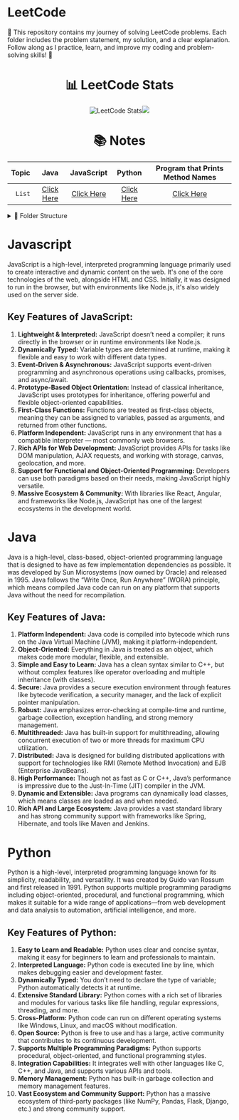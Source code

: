 # LeetCode
🧠 This repository contains my journey of solving LeetCode problems. Each folder includes the problem statement, my solution, and a clear explanation. Follow along as I practice, learn, and improve my coding and problem-solving skills! 🚀
<div align='center' >
 
# 📊 LeetCode Stats
 ![LeetCode Stats](https://leetcard.jacoblin.cool/routhkiranbabu?theme=dark&font=baloo&ext=heatmap)![](https://leetcard.jacoblin.cool/routhkiranbabu?ext=activity)
</div>


<div align = center width = 100%>
 
# 📚 Notes
| Topic | Java | JavaScript | Python |Program that Prints Method Names|
| ---: | :--: | :--: | :--: | :--: |
| `List` | [Click Here](https://github.com/RouthKiranBabu/LeetCode/tree/main/1.%20Two%20Sum/Notes/List%20Methods/Java) | [Click Here](https://github.com/RouthKiranBabu/LeetCode/tree/main/1.%20Two%20Sum/Notes/List%20Methods/JavaScript) | [Click Here](https://github.com/RouthKiranBabu/LeetCode/tree/main/1.%20Two%20Sum/Notes/List%20Methods/Python) | [Click Here](https://github.com/RouthKiranBabu/LeetCode/blob/main/1.%20Two%20Sum/Notes/List%20Methods/readme.md) |
</div>

<details>
<summary>📂 Folder Structure</summary>
 
```mermaid
graph LR;
a[LeetCode] --> |Folder| b[Problem 1]
a --> |Folder| c[Problem 2]
a --> |Folder| d[Problem 3]
a --> |Other Problem Folder| e[...]
a --> |File| f[Readme]
b --> |File| Problem.pdf
b --> |Folder| g[Notes]
b --> |Folder| l[Solution for java, javaScript & Python]
g --> |Folder| h[Java]
g --> |Folder| i[Python]
g --> |Folder| j[JavaScript]
h --> k[Using ChatGPT]
i --> k
j --> k
```
</details>

# Javascript
JavaScript is a high-level, interpreted programming language primarily used to create interactive and dynamic content on the web. It's one of the core technologies of the web, alongside HTML and CSS. Initially, it was designed to run in the browser, but with environments like Node.js, it's also widely used on the server side.
## Key Features of JavaScript:
1. **Lightweight & Interpreted:** JavaScript doesn’t need a compiler; it runs directly in the browser or in runtime environments like Node.js.
2. **Dynamically Typed:** Variable types are determined at runtime, making it flexible and easy to work with different data types.
3. **Event-Driven & Asynchronous:** JavaScript supports event-driven programming and asynchronous operations using callbacks, promises, and async/await.
4. **Prototype-Based Object Orientation:** Instead of classical inheritance, JavaScript uses prototypes for inheritance, offering powerful and flexible object-oriented capabilities.
5. **First-Class Functions:** Functions are treated as first-class objects, meaning they can be assigned to variables, passed as arguments, and returned from other functions.
6. **Platform Independent:** JavaScript runs in any environment that has a compatible interpreter — most commonly web browsers.
7. **Rich APIs for Web Development:** JavaScript provides APIs for tasks like DOM manipulation, AJAX requests, and working with storage, canvas, geolocation, and more.
8. **Support for Functional and Object-Oriented Programming:** Developers can use both paradigms based on their needs, making JavaScript highly versatile.
9. **Massive Ecosystem & Community:** With libraries like React, Angular, and frameworks like Node.js, JavaScript has one of the largest ecosystems in the development world.
# Java
Java is a high-level, class-based, object-oriented programming language that is designed to have as few implementation dependencies as possible. It was developed by Sun Microsystems (now owned by Oracle) and released in 1995. Java follows the “Write Once, Run Anywhere” (WORA) principle, which means compiled Java code can run on any platform that supports Java without the need for recompilation.
## Key Features of Java:
1. **Platform Independent:** Java code is compiled into bytecode which runs on the Java Virtual Machine (JVM), making it platform-independent.
2. **Object-Oriented:** Everything in Java is treated as an object, which makes code more modular, flexible, and extensible.
3. **Simple and Easy to Learn:** Java has a clean syntax similar to C++, but without complex features like operator overloading and multiple inheritance (with classes).
4. **Secure:** Java provides a secure execution environment through features like bytecode verification, a security manager, and the lack of explicit pointer manipulation.
5. **Robust:** Java emphasizes error-checking at compile-time and runtime, garbage collection, exception handling, and strong memory management.
6. **Multithreaded:** Java has built-in support for multithreading, allowing concurrent execution of two or more threads for maximum CPU utilization.
7. **Distributed:** Java is designed for building distributed applications with support for technologies like RMI (Remote Method Invocation) and EJB (Enterprise JavaBeans).
8. **High Performance:** Though not as fast as C or C++, Java’s performance is impressive due to the Just-In-Time (JIT) compiler in the JVM.
9. **Dynamic and Extensible:** Java programs can dynamically load classes, which means classes are loaded as and when needed.
10. **Rich API and Large Ecosystem:** Java provides a vast standard library and has strong community support with frameworks like Spring, Hibernate, and tools like Maven and Jenkins.
# Python
Python is a high-level, interpreted programming language known for its simplicity, readability, and versatility. It was created by Guido van Rossum and first released in 1991. Python supports multiple programming paradigms including object-oriented, procedural, and functional programming, which makes it suitable for a wide range of applications—from web development and data analysis to automation, artificial intelligence, and more.
## Key Features of Python:
1. **Easy to Learn and Readable:** Python uses clear and concise syntax, making it easy for beginners to learn and professionals to maintain.
2. **Interpreted Language:** Python code is executed line by line, which makes debugging easier and development faster.
3. **Dynamically Typed:** You don’t need to declare the type of variable; Python automatically detects it at runtime.
4. **Extensive Standard Library:** Python comes with a rich set of libraries and modules for various tasks like file handling, regular expressions, threading, and more.
5. **Cross-Platform:** Python code can run on different operating systems like Windows, Linux, and macOS without modification.
6. **Open Source:** Python is free to use and has a large, active community that contributes to its continuous development.
7. **Supports Multiple Programming Paradigms:** Python supports procedural, object-oriented, and functional programming styles.
8. **Integration Capabilities:** It integrates well with other languages like C, C++, and Java, and supports various APIs and tools.
9. **Memory Management:** Python has built-in garbage collection and memory management features.
10. **Vast Ecosystem and Community Support:** Python has a massive ecosystem of third-party packages (like NumPy, Pandas, Flask, Django, etc.) and strong community support.
